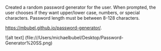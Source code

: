Created a random password generator for the user. When prompted, the user chooses if they want upper/lower case, numbers, or special characters. Password length must be between 8-128 characters. 

https://mbubel.github.io/password-generator/.

![alt text] (file:///Users/michaelbubel/Desktop/Password-Generator%20SS.png)
